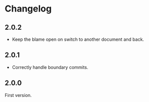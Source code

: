 # Changelog

## 2.0.2

- Keep the blame open on switch to another document and back.

## 2.0.1

- Correctly handle boundary commits.

## 2.0.0

First version.

